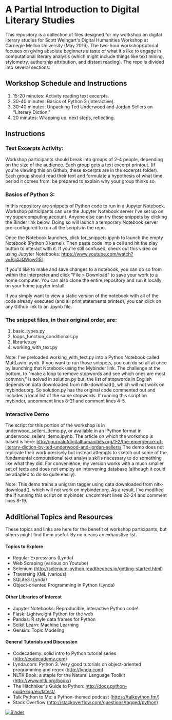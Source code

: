 # A Partial Introduction to Digital Literary Studies

This repository is a collection of files designed for my workshop on digital literary studies for Scott Weingart's Digital Humanities Workshop at Carnegie Mellon University (May 2016). The two-hour workshop/tutorial focuses on giving absolute beginners a taste of what it's like to engage in computational literary analysis (which might include things like text mining, stylometry, authorship attribution, and distant reading). The repo is divided into several sections:

## Workshop Schedule and Instructions

1. 15-20 minutes: Activity reading text excerpts.
2. 30-40 minutes: Basics of Python 3 (interactive).
3. 30-40 minutes: Unpacking Ted Underwood and Jordan Sellers on "Literary Diction."
4. 20 minutes: Wrapping up, next steps, reflecting.

## Instructions
### Text Excerpts Activity:
Workshop participants should break into groups of 2-4 people, depending on the size of the audience. Each group gets a text excerpt printout. (If you're viewing this on Github, these excerpts are in the excerpts folder). Each group should read their text and formulate a hypothesis of what time period it comes from. be prepared to explain why your group thinks so.

### Basics of Python 3:

In this repository are snippets of Python code to run in a Jupyter Notebook. Workshop participants can use the Jupyter Notebook server I've set up on my supercomputing account. Anyone else can try these snippets by clicking the Binder link below. Doing so will launch a temporary Notebook server pre-configured to run all the scripts in the repo.

Once the Notebook launches, click for_snippets.ipynb to launch the empty Notebook (Python 3 kernel). Then paste code into a cell and hit the play button to interact with it. If you're still confused, check out this video on using Jupyter Notebooks: https://www.youtube.com/watch?v=Rc4JQWowG5I

If you'd like to make and save changes to a notebook, you can do so from within the interpreter and click "File > Download" to save your work to a home computer. You can also clone the entire repository and run it locally on your home jupyter install.

If you simply want to view a static version of the notebook with all of the code already executed (and all print statements printed), you can click on any Github link to an .ipynb file.


### The snippet files, in their original order, are:

1. basic_types.py
2. loops_function_conditionals.py
3. libraries.py
4. working_with_text.py

Note: I've preloaded working_with_text.py into a Python Notebook called MattLavin.ipynb. If you want to run those snippets, you can do so all at once by launching that Notebook using the Mybinder link. The challenge at the bottom, to "make a loop to remove stopwords and see which ones are most common," is solved in solution.py but, the list of stopwords in English depends on data downloaded from nltk-download(), which will not work on mybinder.org. So solution.py has the original code commented out and includes a local list of the same stopwords. If running this script on mybinder, uncomment lines 8-21 and comment lines 4-5.

### Interactive Demo
The script for this portion of the workshop is in underwood_sellers_demo.py, or available in an iPython format in underwood_sellers_demo.ipynb. The article on which the workshop is based is here: http://journalofdigitalhumanities.org/1-2/the-emergence-of-literary-diction-by-ted-underwood-and-jordan-sellers/
The demo does not replicate their work precisely but instead attempts to sketch out some of the fundamental computational text analysis skills necessary to do something like what they did. For convenience, my version works with a much smaller set of texts and does not employ an intervening database (although it could be adapted to do so quite easily).

Note: This demo trains a unigram tagger using data downloaded from nltk-download(), which will not work on mybinder.org. As a result, I've modified the  If running this script on mybinder, uncomment lines 22-24 and comment lines  8-19.

## Additional Topics and Resources
These topics and links are here for the benefit of workshop participants, but others might find them useful. By no means an exhaustive list.

#### Topics to Explore
- Regular Expressions (Lynda)
- Web Scraping (various on Youtube)
- Selenium (http://selenium-python.readthedocs.io/getting-started.html)
- Traversing XML (various)
- SQLite3 (Lynda)
- Object-oriented Programming in Python (Lynda)

#### Other Libraries of Interest
- Jupyter Notebooks: Reproducible, interactive Python code!
- Flask: Lightweight Python for the web
- Pandas: R style data frames for Python
- Scikit Learn: Machine Learning
- Gensim: Topic Modeling

#### General Tutorials and Discussion
- Codecademy: solid intro to Python tutorial series (http://codecademy.com)
- Lynda.com: Python 3. Very good tutorials on object-oriented programming and regex (http://lynda.com)
- NLTK Book: a staple for the Natural Language Toolkit (http://www.nltk.org/book/)
- The Hitchhiker's Guide to Python: http://docs.python-guide.org/en/latest/
- Talk Python to Me: a Python-themed podcast (https://talkpython.fm/)
- Stack Overflow (http://stackoverflow.com/questions/tagged/python)

[![Binder](http://mybinder.org/badge.svg)](http://mybinder.org:/repo/mjlavin80/dhworkshopcmu)
